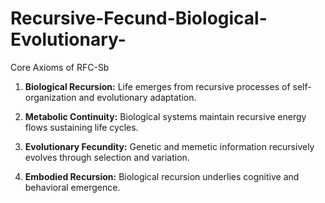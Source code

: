 # Recursive-Fecund-Biological-Evolutionary-
Core Axioms of RFC-Sb

1. **Biological Recursion:** Life emerges from recursive processes of self-organization and evolutionary adaptation.

2. **Metabolic Continuity:** Biological systems maintain recursive energy flows sustaining life cycles.

3. **Evolutionary Fecundity:** Genetic and memetic information recursively evolves through selection and variation.

4. **Embodied Recursion:** Biological recursion underlies cognitive and behavioral emergence.
